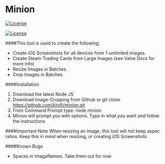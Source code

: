 # Minion
[![License](http://img.shields.io/:license-mit-blue.svg)](http://doge.mit-license.org)

[![License](https://i.imgur.com/JlOU91p.jpg)]()


####This tool is used to create the following: 
- Create iOS Screenshots for all devices from 1-unlimited images. 
- Create Steam Trading Cards from Large Images (see Valve Docs for more info)
- Resize Images in Batches
- Crop Images in Batches

####Installation
1. Download the latest Node JS
2. Download Image-Cropping from Github or git clone https://github.com/kinifi/minion.git
3. From Command Prompt type: node minion
4. Minion will prompt you with options. Type in what you want and follow the instructions

####Important Note
When resizing an image, this tool will not keep aspec ratios. Keep this in mind when resizing, or creating iOS Screenshots

####Known Bugs
- Spaces in ImageNames. Take them out for now

